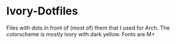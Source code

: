 Ivory-Dotfiles
==============

Files with dots in front of (most of) them that I used for Arch. The colorscheme is mostly ivory with dark yellow. Fonts are M+
